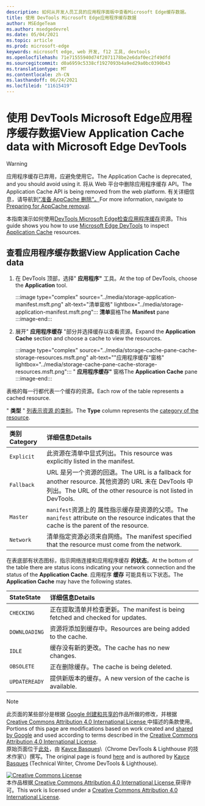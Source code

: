 ```yaml
---
description: 如何从开发人员工具的应用程序面板中查看Microsoft Edge缓存数据。
title: 使用 DevTools Microsoft Edge应用程序缓存数据
author: MSEdgeTeam
ms.author: msedgedevrel
ms.date: 05/04/2021
ms.topic: article
ms.prod: microsoft-edge
keywords: microsoft edge, web 开发, f12 工具, devtools
ms.openlocfilehash: 71e71555940d74f2071178be2e6daf0ec2f49dfd
ms.sourcegitcommit: d0a6959c5338cf1927093b4a9ed29a0bc0390b43
ms.translationtype: MT
ms.contentlocale: zh-CN
ms.lasthandoff: 06/24/2021
ms.locfileid: "11615419"
---
```

<!-- Copyright Kayce Basques 

   Licensed under the Apache License, Version 2.0 (the "License");
   you may not use this file except in compliance with the License.
   You may obtain a copy of the License at

       https://www.apache.org/licenses/LICENSE-2.0

   Unless required by applicable law or agreed to in writing, software
   distributed under the License is distributed on an "AS IS" BASIS,
   WITHOUT WARRANTIES OR CONDITIONS OF ANY KIND, either express or implied.
   See the License for the specific language governing permissions and
   limitations under the License.  -->  
# <a name="view-application-cache-data-with-microsoft-edge-devtools"></a><span data-ttu-id="77c83-104">使用 DevTools Microsoft Edge应用程序缓存数据</span><span class="sxs-lookup"><span data-stu-id="77c83-104">View Application Cache data with Microsoft Edge DevTools</span></span>  

> [!WARNING]
> <span data-ttu-id="77c83-105">应用程序缓存已弃用，应避免使用它。</span><span class="sxs-lookup"><span data-stu-id="77c83-105">The Application Cache is deprecated, and you should avoid using it.</span></span>  <span data-ttu-id="77c83-106">将从 Web 平台中删除应用程序缓存 API。</span><span class="sxs-lookup"><span data-stu-id="77c83-106">The Application Cache API is being removed from the web platform.</span></span>  <span data-ttu-id="77c83-107">有关详细信息，请导航到["准备 AppCache 删除"。][WebDevAppcacheRemoval]</span><span class="sxs-lookup"><span data-stu-id="77c83-107">For more information, navigate to [Preparing for AppCache removal][WebDevAppcacheRemoval].</span></span>

<span data-ttu-id="77c83-108">本指南演示如何使用[DevTools Microsoft Edge检查][MicrosoftEdgeDevTools][应用程序缓存][MDNWebAPIsWindowApplicationCache]资源。</span><span class="sxs-lookup"><span data-stu-id="77c83-108">This guide shows you how to use [Microsoft Edge DevTools][MicrosoftEdgeDevTools] to inspect [Application Cache][MDNWebAPIsWindowApplicationCache] resources.</span></span>  

## <a name="view-application-cache-data"></a><span data-ttu-id="77c83-109">查看应用程序缓存数据</span><span class="sxs-lookup"><span data-stu-id="77c83-109">View Application Cache data</span></span>  

1.  <span data-ttu-id="77c83-110">在 DevTools 顶部，选择" **应用程序"** 工具。</span><span class="sxs-lookup"><span data-stu-id="77c83-110">At the top of DevTools, choose the **Application** tool.</span></span>  
    
    :::image type="complex" source="../media/storage-application-manifest.msft.png" alt-text="清单窗格" lightbox="../media/storage-application-manifest.msft.png":::
       <span data-ttu-id="77c83-112">**清单**窗格</span><span class="sxs-lookup"><span data-stu-id="77c83-112">The **Manifest** pane</span></span>  
    :::image-end:::  

1.  <span data-ttu-id="77c83-113">展开" **应用程序缓存** "部分并选择缓存以查看资源。</span><span class="sxs-lookup"><span data-stu-id="77c83-113">Expand the **Application Cache** section and choose a cache to view the resources.</span></span>  
    
    :::image type="complex" source="../media/storage-cache-pane-cache-storage-resources.msft.png" alt-text=""应用程序缓存"窗格" lightbox="../media/storage-cache-pane-cache-storage-resources.msft.png":::
       <span data-ttu-id="77c83-115">" **应用程序缓存"** 窗格</span><span class="sxs-lookup"><span data-stu-id="77c83-115">The **Application Cache** pane</span></span>  
    :::image-end:::  

<span data-ttu-id="77c83-116">表格的每一行都代表一个缓存的资源。</span><span class="sxs-lookup"><span data-stu-id="77c83-116">Each row of the table represents a cached resource.</span></span>  

<span data-ttu-id="77c83-117">" **类型** " [列表示资源 的类别][MDNHTMLResourcesInAnApplicationCache]。</span><span class="sxs-lookup"><span data-stu-id="77c83-117">The **Type** column represents the [category of the resource][MDNHTMLResourcesInAnApplicationCache].</span></span>  

| <span data-ttu-id="77c83-118">类别</span><span class="sxs-lookup"><span data-stu-id="77c83-118">Category</span></span> | <span data-ttu-id="77c83-119">详细信息</span><span class="sxs-lookup"><span data-stu-id="77c83-119">Details</span></span> |  
|:--- |:--- |  
| `Explicit` | <span data-ttu-id="77c83-120">此资源在清单中显式列出。</span><span class="sxs-lookup"><span data-stu-id="77c83-120">This resource was explicitly listed in the manifest.</span></span> |  
| `Fallback` | <span data-ttu-id="77c83-121">URL 是另一个资源的回退。</span><span class="sxs-lookup"><span data-stu-id="77c83-121">The URL is a fallback for another resource.</span></span>  <span data-ttu-id="77c83-122">其他资源的 URL 未在 DevTools 中列出。</span><span class="sxs-lookup"><span data-stu-id="77c83-122">The URL of the other resource is not listed in DevTools.</span></span> |  
| `Master` | <span data-ttu-id="77c83-123">`manifest`资源上的 属性指示缓存是资源的父项。</span><span class="sxs-lookup"><span data-stu-id="77c83-123">The `manifest` attribute on the resource indicates that the cache is the parent of the resource.</span></span> |  
| `Network` | <span data-ttu-id="77c83-124">清单指定资源必须来自网络。</span><span class="sxs-lookup"><span data-stu-id="77c83-124">The manifest specified that the resource must come from the network.</span></span> |  

<!--todo:  replace "Master" phrasing if possible.  -->  

<span data-ttu-id="77c83-125">在表底部有状态图标，指示网络连接和应用程序缓存 **的状态**。</span><span class="sxs-lookup"><span data-stu-id="77c83-125">At the bottom of the table there are status icons indicating your network connection and the status of the **Application Cache**.</span></span>  <span data-ttu-id="77c83-126">应用程序 **缓存** 可能具有以下状态。</span><span class="sxs-lookup"><span data-stu-id="77c83-126">The **Application Cache** may have the following states.</span></span>  

| <span data-ttu-id="77c83-127">State</span><span class="sxs-lookup"><span data-stu-id="77c83-127">State</span></span> | <span data-ttu-id="77c83-128">详细信息</span><span class="sxs-lookup"><span data-stu-id="77c83-128">Details</span></span> |  
|:--- |:--- |  
| `CHECKING` | <span data-ttu-id="77c83-129">正在提取清单并检查更新。</span><span class="sxs-lookup"><span data-stu-id="77c83-129">The manifest is being fetched and checked for updates.</span></span> |  
| `DOWNLOADING` | <span data-ttu-id="77c83-130">资源将添加到缓存中。</span><span class="sxs-lookup"><span data-stu-id="77c83-130">Resources are being added to the cache.</span></span> |  
| `IDLE` | <span data-ttu-id="77c83-131">缓存没有新的更改。</span><span class="sxs-lookup"><span data-stu-id="77c83-131">The cache has no new changes.</span></span> |  
| `OBSOLETE` | <span data-ttu-id="77c83-132">正在删除缓存。</span><span class="sxs-lookup"><span data-stu-id="77c83-132">The cache is being deleted.</span></span> |  
| `UPDATEREADY` |  <span data-ttu-id="77c83-133">提供新版本的缓存。</span><span class="sxs-lookup"><span data-stu-id="77c83-133">A new version of the cache is available.</span></span> |  

<!-- links -->  
[MicrosoftEdgeDevTools]: ../../devtools-guide-chromium/index.md "Microsoft Edge (Chromium) 开发人员工具 | Microsoft Docs"  
<!-- external links: -->
[MDNHTMLResourcesInAnApplicationCache]: https://developer.mozilla.org/docs/Web/HTML/Using_the_application_cache#Resources_in_an_application_cache "应用程序缓存缓存中的|MDN"  
[MDNWebAPIsWindowApplicationCache]: https://developer.mozilla.org/docs/Web/API/Window/applicationCache "Window.applicationCache - Web API |MDN"  

[WebDevAppcacheRemoval]: https://web.dev/appcache-removal "准备 AppCache 删除|web.dev"  

> [!NOTE]
> <span data-ttu-id="77c83-138">此页面的某些部分是根据 [Google 创建和共享的][GoogleSitePolicies]作品所做的修改，并根据[ Creative Commons Attribution 4.0 International License ][CCA4IL]中描述的条款使用。</span><span class="sxs-lookup"><span data-stu-id="77c83-138">Portions of this page are modifications based on work created and [shared by Google][GoogleSitePolicies] and used according to terms described in the [Creative Commons Attribution 4.0 International License][CCA4IL].</span></span>  
> <span data-ttu-id="77c83-139">原始页面位于[此处](https://developers.google.com/web/tools/chrome-devtools/storage/applicationcache)，由 [Kayce Basques][KayceBasques]\（Chrome DevTools \& Lighthouse 的技术作家\）撰写。</span><span class="sxs-lookup"><span data-stu-id="77c83-139">The original page is found [here](https://developers.google.com/web/tools/chrome-devtools/storage/applicationcache) and is authored by [Kayce Basques][KayceBasques] \(Technical Writer, Chrome DevTools \& Lighthouse\).</span></span>  

[![Creative Commons License][CCby4Image]][CCA4IL]  
<span data-ttu-id="77c83-141">本作品根据[ Creative Commons Attribution 4.0 International License ][CCA4IL]获得许可。</span><span class="sxs-lookup"><span data-stu-id="77c83-141">This work is licensed under a [Creative Commons Attribution 4.0 International License][CCA4IL].</span></span>  

[CCA4IL]: https://creativecommons.org/licenses/by/4.0  
[CCby4Image]: https://i.creativecommons.org/l/by/4.0/88x31.png  
[GoogleSitePolicies]: https://developers.google.com/terms/site-policies  
[KayceBasques]: https://developers.google.com/web/resources/contributors#kayce-basques  
